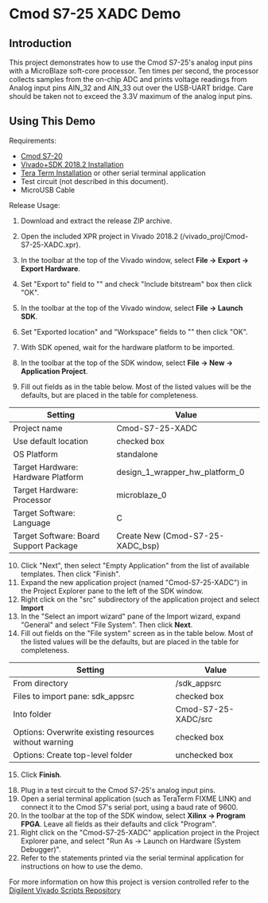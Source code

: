Cmod S7-25 XADC Demo
==============

Introduction
--------------

This project demonstrates how to use the Cmod S7-25's analog input pins with a MicroBlaze soft-core processor. Ten times per second, the processor collects samples from the on-chip ADC and prints voltage readings from Analog input pins AIN_32 and AIN_33 out over the USB-UART bridge. Care should be taken not to exceed the 3.3V maximum of the analog input pins.

Using This Demo
--------------
Requirements:
* [Cmod S7-20](https://store.digilentinc.com/cmod-s7-breadboardable-spartan-7-fpga-module/)
* [Vivado+SDK 2018.2 Installation](https://reference.digilentinc.com/vivado/installing-vivado/start)
* [Tera Term Installation](https://ttssh2.osdn.jp/index.html.en) or other serial terminal application
* Test circuit (not described in this document).
* MicroUSB Cable
	
Release Usage:

1. Download and extract the release ZIP archive.
2. Open the included XPR project in Vivado 2018.2 (<archive extracted location>/vivado_proj/Cmod-S7-25-XADC.xpr).
3. In the toolbar at the top of the Vivado window, select **File -> Export -> Export Hardware**.
4. Set "Export to" field to "<Local to Project>" and check "Include bitstream" box then click "OK".
5. In the toolbar at the top of the Vivado window, select **File -> Launch SDK**.
6. Set "Exported location" and "Workspace" fields to "<Local to Project>" then click "OK".

7. With SDK opened, wait for the hardware platform to be imported.
8. In the toolbar at the top of the SDK window, select **File -> New -> Application Project**.
9. Fill out fields as in the table below. Most of the listed values will be the defaults, but are placed in the table for completeness.
  
| Setting                                | Value                            |
| -------------------------------------- | -------------------------------- |
| Project name                           | Cmod-S7-25-XADC                  |
| Use default location                   | checked box                      |
| OS Platform                            | standalone                       |
| Target Hardware: Hardware Platform     | design_1_wrapper_hw_platform_0   |
| Target Hardware: Processor             | microblaze_0                     |
| Target Software: Language              | C                                |
| Target Software: Board Support Package | Create New (Cmod-S7-25-XADC_bsp) |

10. Click "Next", then select "Empty Application" from the list of available templates. Then click "Finish".
11. Expand the new application project (named "Cmod-S7-25-XADC") in the Project Explorer pane to the left of the SDK window.
12. Right click on the "src" subdirectory of the application project and select **Import**
13. In the "Select an import wizard" pane of the Import wizard, expand "General" and select "File System". Then click **Next**.
14. Fill out fields on the "File system" screen as in the table below. Most of the listed values will be the defaults, but are placed in the table for completeness.

| Setting                                               | Value                                   |
| ----------------------------------------------------- | --------------------------------------- |
| From directory                                        | <archive extracted location>/sdk_appsrc |
| Files to import pane: sdk_appsrc                      | checked box                             |
| Into folder                                           | Cmod-S7-25-XADC/src                      |
| Options: Overwrite existing resources without warning | checked box                             |
| Options: Create top-level folder                      | unchecked box                           |

15. Click **Finish**.
<!--- Note for maintainers: This project does not require any additional application or bsp configuration. If this changes, please add the required steps to manually add them here. --->
18. Plug in a test circuit to the Cmod S7-25's analog input pins.
19. Open a serial terminal application (such as TeraTerm FIXME LINK) and connect it to the Cmod S7's serial port, using a baud rate of 9600.
20. In the toolbar at the top of the SDK window, select **Xilinx -> Program FPGA**. Leave all fields as their defaults and click "Program".
21. Right click on the "Cmod-S7-25-XADC" application project in the Project Explorer pane, and select "Run As -> Launch on Hardware (System Debugger)".
22. Refer to the statements printed via the serial terminal application for instructions on how to use the demo.

<!--- FIXME Tera Term ... --->

For more information on how this project is version controlled refer to the [Digilent Vivado Scripts Repository](https://github.com/artvvb/digilent-vivado-scripts)